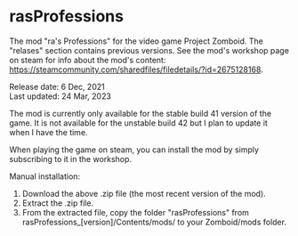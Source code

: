 # rasProfessions
The mod "ra's Professions" for the video game Project Zomboid. The "relases" section contains previous versions. See the mod's workshop page on steam for info about the mod's content: https://steamcommunity.com/sharedfiles/filedetails/?id=2675128168.

Release date: 6 Dec, 2021 <br>
Last updated: 24 Mar, 2023

The mod is currently only available for the stable build 41 version of the game. It is not available for the unstable build 42 but I plan to update it when I have the time.

When playing the game on steam, you can install the mod by simply subscribing to it in the workshop.

Manual installation:
1. Download the above .zip file (the most recent version of the mod).
2. Extract the .zip file.
3. From the extracted file, copy the folder "rasProfessions" from rasProfessions_[version]/Contents/mods/ to your Zomboid/mods folder.
